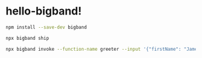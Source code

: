# hello-bigband!

```bash
npm install --save-dev bigband
```

```bash
npx bigband ship
```


```bash
npx bigband invoke --function-name greeter --input '{"firstName": "James", "lastName": "Bond"}'
```

